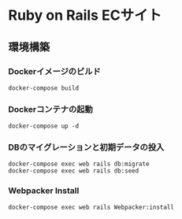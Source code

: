 # Ruby on Rails ECサイト

## 環境構築

### Dockerイメージのビルド

```shell
docker-compose build
```

### Dockerコンテナの起動

```shell
docker-compose up -d
```

### DBのマイグレーションと初期データの投入

```shell
docker-compose exec web rails db:migrate
docker-compose exec web rails db:seed
```

### Webpacker Install

```shell
docker-compose exec web rails Webpacker:install
```
